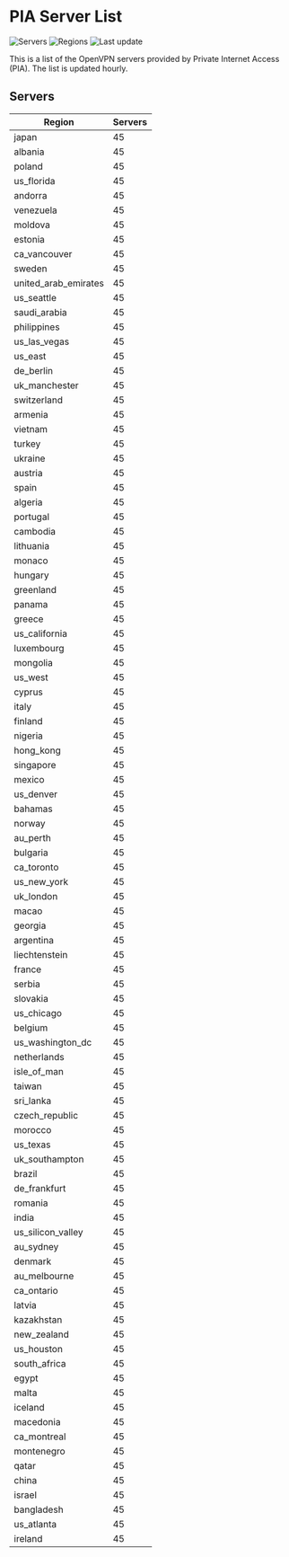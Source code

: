# PIA Server List

![Servers](https://img.shields.io/badge/servers-4,365-blue) ![Regions](https://img.shields.io/badge/regions-97-blue) ![Last update](https://img.shields.io/badge/last_updated-Sat_Apr_27_19:18:02_GMT_2024-blue)

This is a list of the OpenVPN servers provided by Private Internet Access (PIA). The list is updated hourly.

## Servers
| Region               | Servers |
|----------------------|---------|
| japan | 45 |
| albania | 45 |
| poland | 45 |
| us_florida | 45 |
| andorra | 45 |
| venezuela | 45 |
| moldova | 45 |
| estonia | 45 |
| ca_vancouver | 45 |
| sweden | 45 |
| united_arab_emirates | 45 |
| us_seattle | 45 |
| saudi_arabia | 45 |
| philippines | 45 |
| us_las_vegas | 45 |
| us_east | 45 |
| de_berlin | 45 |
| uk_manchester | 45 |
| switzerland | 45 |
| armenia | 45 |
| vietnam | 45 |
| turkey | 45 |
| ukraine | 45 |
| austria | 45 |
| spain | 45 |
| algeria | 45 |
| portugal | 45 |
| cambodia | 45 |
| lithuania | 45 |
| monaco | 45 |
| hungary | 45 |
| greenland | 45 |
| panama | 45 |
| greece | 45 |
| us_california | 45 |
| luxembourg | 45 |
| mongolia | 45 |
| us_west | 45 |
| cyprus | 45 |
| italy | 45 |
| finland | 45 |
| nigeria | 45 |
| hong_kong | 45 |
| singapore | 45 |
| mexico | 45 |
| us_denver | 45 |
| bahamas | 45 |
| norway | 45 |
| au_perth | 45 |
| bulgaria | 45 |
| ca_toronto | 45 |
| us_new_york | 45 |
| uk_london | 45 |
| macao | 45 |
| georgia | 45 |
| argentina | 45 |
| liechtenstein | 45 |
| france | 45 |
| serbia | 45 |
| slovakia | 45 |
| us_chicago | 45 |
| belgium | 45 |
| us_washington_dc | 45 |
| netherlands | 45 |
| isle_of_man | 45 |
| taiwan | 45 |
| sri_lanka | 45 |
| czech_republic | 45 |
| morocco | 45 |
| us_texas | 45 |
| uk_southampton | 45 |
| brazil | 45 |
| de_frankfurt | 45 |
| romania | 45 |
| india | 45 |
| us_silicon_valley | 45 |
| au_sydney | 45 |
| denmark | 45 |
| au_melbourne | 45 |
| ca_ontario | 45 |
| latvia | 45 |
| kazakhstan | 45 |
| new_zealand | 45 |
| us_houston | 45 |
| south_africa | 45 |
| egypt | 45 |
| malta | 45 |
| iceland | 45 |
| macedonia | 45 |
| ca_montreal | 45 |
| montenegro | 45 |
| qatar | 45 |
| china | 45 |
| israel | 45 |
| bangladesh | 45 |
| us_atlanta | 45 |
| ireland | 45 |